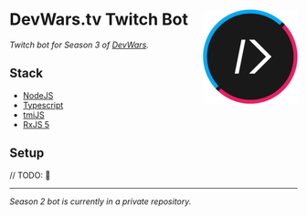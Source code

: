 # DevWars.tv Twitch Bot <img align="right" src="logo.png">
_Twitch bot for Season 3 of [DevWars](http://devwars.tv/)._


## Stack
* [NodeJS](https://nodejs.org/en/about/)
* [Typescript](http://www.typescriptlang.org/)
* [tmiJS](https://github.com/tmijs)
* [RxJS 5](https://github.com/ReactiveX/rxjs)


##  Setup
// TODO: :grimacing:

___

_Season 2 bot is currently in a private repository._


